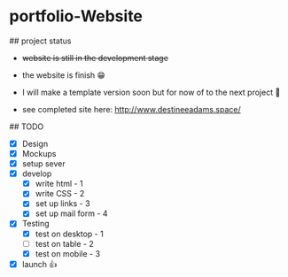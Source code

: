 # portfolio-Website



\## project status
- ~~website is still in the development stage~~
- the website is finish :grin:

- I will make a template version soon but for now of to the next project :runner:

- see completed site here:
http://www.destineeadams.space/

\## TODO

- [x] Design
- [x] Mockups
- [x] setup sever
- [x] develop
   - [X] write html - 1
   - [X] write CSS - 2
   - [X] set up links - 3
   - [X] set up mail form - 4
- [x] Testing
    - [X] test on desktop - 1
    - [ ] test on table  - 2
    - [X] test on mobile  - 3
- [x] launch :thumbsup:
